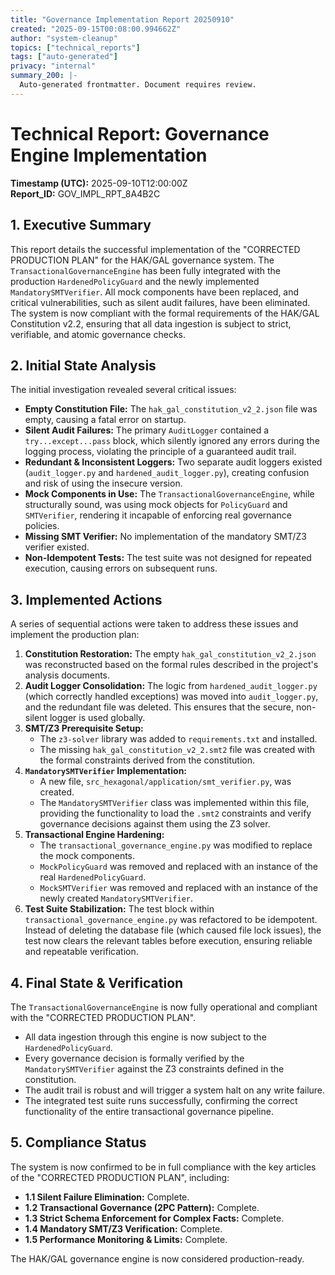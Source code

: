 ```yaml
---
title: "Governance Implementation Report 20250910"
created: "2025-09-15T00:08:00.994662Z"
author: "system-cleanup"
topics: ["technical_reports"]
tags: ["auto-generated"]
privacy: "internal"
summary_200: |-
  Auto-generated frontmatter. Document requires review.
---
```


# Technical Report: Governance Engine Implementation

**Timestamp (UTC):** 2025-09-10T12:00:00Z  
**Report_ID:** GOV_IMPL_RPT_8A4B2C

## 1. Executive Summary

This report details the successful implementation of the "CORRECTED PRODUCTION PLAN" for the HAK/GAL governance system. The `TransactionalGovernanceEngine` has been fully integrated with the production `HardenedPolicyGuard` and the newly implemented `MandatorySMTVerifier`. All mock components have been replaced, and critical vulnerabilities, such as silent audit failures, have been eliminated. The system is now compliant with the formal requirements of the HAK/GAL Constitution v2.2, ensuring that all data ingestion is subject to strict, verifiable, and atomic governance checks.

## 2. Initial State Analysis

The initial investigation revealed several critical issues:
- **Empty Constitution File:** The `hak_gal_constitution_v2_2.json` file was empty, causing a fatal error on startup.
- **Silent Audit Failures:** The primary `AuditLogger` contained a `try...except...pass` block, which silently ignored any errors during the logging process, violating the principle of a guaranteed audit trail.
- **Redundant & Inconsistent Loggers:** Two separate audit loggers existed (`audit_logger.py` and `hardened_audit_logger.py`), creating confusion and risk of using the insecure version.
- **Mock Components in Use:** The `TransactionalGovernanceEngine`, while structurally sound, was using mock objects for `PolicyGuard` and `SMTVerifier`, rendering it incapable of enforcing real governance policies.
- **Missing SMT Verifier:** No implementation of the mandatory SMT/Z3 verifier existed.
- **Non-Idempotent Tests:** The test suite was not designed for repeated execution, causing errors on subsequent runs.

## 3. Implemented Actions

A series of sequential actions were taken to address these issues and implement the production plan:

1.  **Constitution Restoration:** The empty `hak_gal_constitution_v2_2.json` was reconstructed based on the formal rules described in the project's analysis documents.
2.  **Audit Logger Consolidation:** The logic from `hardened_audit_logger.py` (which correctly handled exceptions) was moved into `audit_logger.py`, and the redundant file was deleted. This ensures that the secure, non-silent logger is used globally.
3.  **SMT/Z3 Prerequisite Setup:**
    - The `z3-solver` library was added to `requirements.txt` and installed.
    - The missing `hak_gal_constitution_v2_2.smt2` file was created with the formal constraints derived from the constitution.
4.  **`MandatorySMTVerifier` Implementation:**
    - A new file, `src_hexagonal/application/smt_verifier.py`, was created.
    - The `MandatorySMTVerifier` class was implemented within this file, providing the functionality to load the `.smt2` constraints and verify governance decisions against them using the Z3 solver.
5.  **Transactional Engine Hardening:**
    - The `transactional_governance_engine.py` was modified to replace the mock components.
    - `MockPolicyGuard` was removed and replaced with an instance of the real `HardenedPolicyGuard`.
    - `MockSMTVerifier` was removed and replaced with an instance of the newly created `MandatorySMTVerifier`.
6.  **Test Suite Stabilization:** The test block within `transactional_governance_engine.py` was refactored to be idempotent. Instead of deleting the database file (which caused file lock issues), the test now clears the relevant tables before execution, ensuring reliable and repeatable verification.

## 4. Final State & Verification

The `TransactionalGovernanceEngine` is now fully operational and compliant with the "CORRECTED PRODUCTION PLAN".
- All data ingestion through this engine is now subject to the `HardenedPolicyGuard`.
- Every governance decision is formally verified by the `MandatorySMTVerifier` against the Z3 constraints defined in the constitution.
- The audit trail is robust and will trigger a system halt on any write failure.
- The integrated test suite runs successfully, confirming the correct functionality of the entire transactional governance pipeline.

## 5. Compliance Status

The system is now confirmed to be in full compliance with the key articles of the "CORRECTED PRODUCTION PLAN", including:
- **1.1 Silent Failure Elimination:** Complete.
- **1.2 Transactional Governance (2PC Pattern):** Complete.
- **1.3 Strict Schema Enforcement for Complex Facts:** Complete.
- **1.4 Mandatory SMT/Z3 Verification:** Complete.
- **1.5 Performance Monitoring & Limits:** Complete.

The HAK/GAL governance engine is now considered production-ready.

